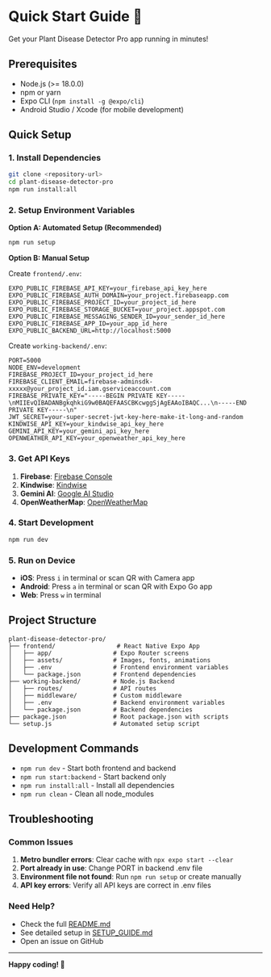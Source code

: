 # Quick Start Guide 🚀

Get your Plant Disease Detector Pro app running in minutes!

## Prerequisites

- Node.js (>= 18.0.0)
- npm or yarn
- Expo CLI (`npm install -g @expo/cli`)
- Android Studio / Xcode (for mobile development)

## Quick Setup

### 1. Install Dependencies
```bash
git clone <repository-url>
cd plant-disease-detector-pro
npm run install:all
```

### 2. Setup Environment Variables

**Option A: Automated Setup (Recommended)**
```bash
npm run setup
```

**Option B: Manual Setup**

Create `frontend/.env`:
```env
EXPO_PUBLIC_FIREBASE_API_KEY=your_firebase_api_key_here
EXPO_PUBLIC_FIREBASE_AUTH_DOMAIN=your_project.firebaseapp.com
EXPO_PUBLIC_FIREBASE_PROJECT_ID=your_project_id_here
EXPO_PUBLIC_FIREBASE_STORAGE_BUCKET=your_project.appspot.com
EXPO_PUBLIC_FIREBASE_MESSAGING_SENDER_ID=your_sender_id_here
EXPO_PUBLIC_FIREBASE_APP_ID=your_app_id_here
EXPO_PUBLIC_BACKEND_URL=http://localhost:5000
```

Create `working-backend/.env`:
```env
PORT=5000
NODE_ENV=development
FIREBASE_PROJECT_ID=your_project_id_here
FIREBASE_CLIENT_EMAIL=firebase-adminsdk-xxxxx@your_project_id.iam.gserviceaccount.com
FIREBASE_PRIVATE_KEY="-----BEGIN PRIVATE KEY-----\nMIIEvQIBADANBgkqhkiG9w0BAQEFAASCBKcwggSjAgEAAoIBAQC...\n-----END PRIVATE KEY-----\n"
JWT_SECRET=your-super-secret-jwt-key-here-make-it-long-and-random
KINDWISE_API_KEY=your_kindwise_api_key_here
GEMINI_API_KEY=your_gemini_api_key_here
OPENWEATHER_API_KEY=your_openweather_api_key_here
```

### 3. Get API Keys

1. **Firebase**: [Firebase Console](https://console.firebase.google.com/)
2. **Kindwise**: [Kindwise](https://kindwise.com/)
3. **Gemini AI**: [Google AI Studio](https://makersuite.google.com/app/apikey)
4. **OpenWeatherMap**: [OpenWeatherMap](https://openweathermap.org/api)

### 4. Start Development
```bash
npm run dev
```

### 5. Run on Device
- **iOS**: Press `i` in terminal or scan QR with Camera app
- **Android**: Press `a` in terminal or scan QR with Expo Go app
- **Web**: Press `w` in terminal

## Project Structure

```
plant-disease-detector-pro/
├── frontend/                 # React Native Expo App
│   ├── app/                 # Expo Router screens
│   ├── assets/              # Images, fonts, animations
│   ├── .env                 # Frontend environment variables
│   └── package.json         # Frontend dependencies
├── working-backend/         # Node.js Backend
│   ├── routes/              # API routes
│   ├── middleware/          # Custom middleware
│   ├── .env                 # Backend environment variables
│   └── package.json         # Backend dependencies
├── package.json             # Root package.json with scripts
└── setup.js                 # Automated setup script
```

## Development Commands

- `npm run dev` - Start both frontend and backend
- `npm run start:backend` - Start backend only
- `npm run install:all` - Install all dependencies
- `npm run clean` - Clean all node_modules

## Troubleshooting

### Common Issues

1. **Metro bundler errors**: Clear cache with `npx expo start --clear`
2. **Port already in use**: Change PORT in backend .env file
3. **Environment file not found**: Run `npm run setup` or create manually
4. **API key errors**: Verify all API keys are correct in .env files

### Need Help?

- Check the full [README.md](README.md)
- See detailed setup in [SETUP_GUIDE.md](SETUP_GUIDE.md)
- Open an issue on GitHub

---

**Happy coding! 🌱**